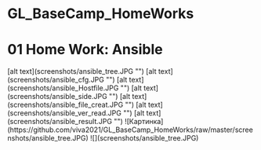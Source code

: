 # GL_BaseCamp_HomeWorks

<!DOCTYPE html>
<html>
<body>
<h1>01 Home Work: Ansible</h1>
<p></p>
[alt text](screenshots/ansible_tree.JPG "")
[alt text](screenshots/ansible_cfg.JPG "")
[alt text](screenshots/ansible_Hostfile.JPG "")
[alt text](screenshots/ansible_side.JPG "")
[alt text](screenshots/ansible_file_creat.JPG "")
[alt text](screenshots/ansible_ver_read.JPG "")
[alt text](screenshots/ansible_result.JPG "")
![Картинка](https://github.com/viva2021/GL_BaseCamp_HomeWorks/raw/master/screenshots/ansible_tree.JPG)
![](screenshots/ansible_tree.JPG)
</body>
</html>
